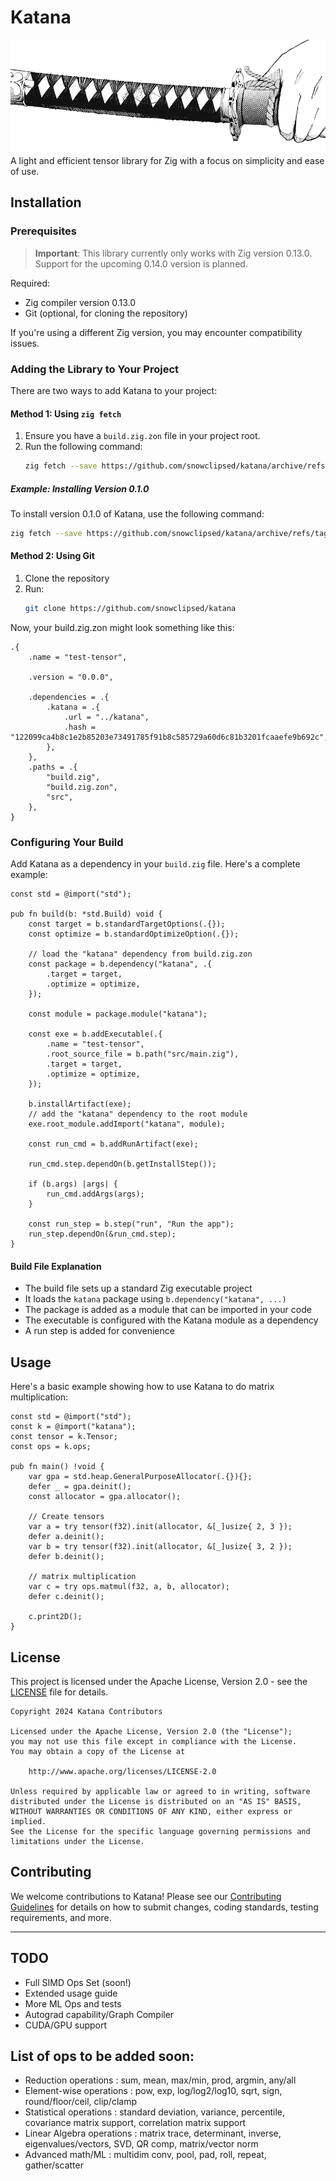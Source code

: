 # Katana
![alt text](katana-header.png)
A light and efficient tensor library for Zig with a focus on simplicity and ease of use.

## Installation

### Prerequisites

> **Important**: This library currently only works with Zig version 0.13.0. Support for the upcoming 0.14.0 version is planned.

Required:
- Zig compiler version 0.13.0
- Git (optional, for cloning the repository)

If you're using a different Zig version, you may encounter compatibility issues.

### Adding the Library to Your Project

There are two ways to add Katana to your project:

#### Method 1: Using `zig fetch`

1. Ensure you have a `build.zig.zon` file in your project root.
2. Run the following command:
   ```bash
   zig fetch --save https://github.com/snowclipsed/katana/archive/refs/tags/<version>.tar.gz
   ```

##### Example: Installing Version 0.1.0

To install version 0.1.0 of Katana, use the following command:

```bash
zig fetch --save https://github.com/snowclipsed/katana/archive/refs/tags/v0.1.0.tar.gz
```

#### Method 2: Using Git
1. Clone the repository
2. Run:
   ```bash
   git clone https://github.com/snowclipsed/katana
   ```

Now, your build.zig.zon might look something like this:

```zig
.{
    .name = "test-tensor",

    .version = "0.0.0",

    .dependencies = .{
        .katana = .{
            .url = "../katana",
            .hash = "122099ca4b8c1e2b85203e73491785f91b8c585729a60d6c81b3201fcaaefe9b692c",
        },
    },
    .paths = .{
        "build.zig",
        "build.zig.zon",
        "src",
    },
}

```


### Configuring Your Build

Add Katana as a dependency in your `build.zig` file. Here's a complete example:

```zig
const std = @import("std");

pub fn build(b: *std.Build) void {
    const target = b.standardTargetOptions(.{});
    const optimize = b.standardOptimizeOption(.{});

    // load the "katana" dependency from build.zig.zon
    const package = b.dependency("katana", .{
        .target = target,
        .optimize = optimize,
    });

    const module = package.module("katana");

    const exe = b.addExecutable(.{
        .name = "test-tensor",
        .root_source_file = b.path("src/main.zig"),
        .target = target,
        .optimize = optimize,
    });

    b.installArtifact(exe);
    // add the "katana" dependency to the root module
    exe.root_module.addImport("katana", module);

    const run_cmd = b.addRunArtifact(exe);

    run_cmd.step.dependOn(b.getInstallStep());

    if (b.args) |args| {
        run_cmd.addArgs(args);
    }

    const run_step = b.step("run", "Run the app");
    run_step.dependOn(&run_cmd.step);
}
```

#### Build File Explanation

- The build file sets up a standard Zig executable project
- It loads the `katana` package using `b.dependency("katana", ...)`
- The package is added as a module that can be imported in your code
- The executable is configured with the Katana module as a dependency
- A run step is added for convenience

## Usage

Here's a basic example showing how to use Katana to do matrix multiplication:

```zig
const std = @import("std");
const k = @import("katana");
const tensor = k.Tensor;
const ops = k.ops;

pub fn main() !void {
    var gpa = std.heap.GeneralPurposeAllocator(.{}){};
    defer _ = gpa.deinit();
    const allocator = gpa.allocator();

    // Create tensors
    var a = try tensor(f32).init(allocator, &[_]usize{ 2, 3 });
    defer a.deinit();
    var b = try tensor(f32).init(allocator, &[_]usize{ 3, 2 });
    defer b.deinit();

    // matrix multiplication
    var c = try ops.matmul(f32, a, b, allocator);
    defer c.deinit();

    c.print2D();
}

```

## License

This project is licensed under the Apache License, Version 2.0 - see the [LICENSE](LICENSE) file for details.

```
Copyright 2024 Katana Contributors

Licensed under the Apache License, Version 2.0 (the "License");
you may not use this file except in compliance with the License.
You may obtain a copy of the License at

    http://www.apache.org/licenses/LICENSE-2.0

Unless required by applicable law or agreed to in writing, software
distributed under the License is distributed on an "AS IS" BASIS,
WITHOUT WARRANTIES OR CONDITIONS OF ANY KIND, either express or implied.
See the License for the specific language governing permissions and
limitations under the License.
```

## Contributing

We welcome contributions to Katana! Please see our [Contributing Guidelines](CONTRIBUTING.md) for details on how to submit changes, coding standards, testing requirements, and more.

---

## TODO
- Full SIMD Ops Set (soon!)
- Extended usage guide
- More ML Ops and tests
- Autograd capability/Graph Compiler
- CUDA/GPU support

## List of ops to be added soon:
- Reduction operations : sum, mean, max/min, prod, argmin, any/all
- Element-wise operations : pow, exp, log/log2/log10, sqrt, sign, round/floor/ceil, clip/clamp
- Statistical operations : standard deviation, variance, percentile, covariance matrix support, correlation matrix support
- Linear Algebra operations : matrix trace, determinant, inverse, eigenvalues/vectors, SVD, QR comp, matrix/vector norm
- Advanced math/ML : multidim conv, pool, pad, roll, repeat, gather/scatter
